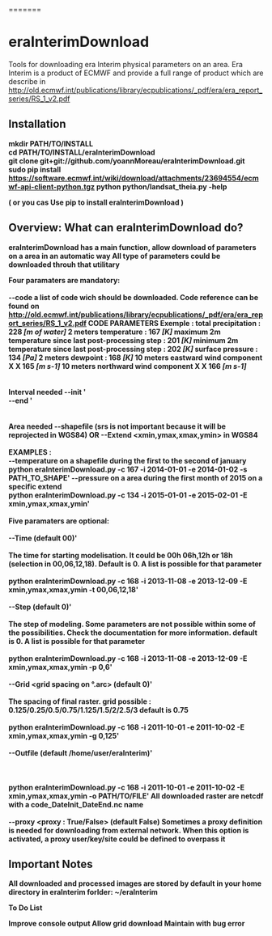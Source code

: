 =======
# eraInterimDownload
Tools for downloading era Interim physical parameters on an area.
Era Interim is a product of ECMWF and provide a full range of product which are describe in 
http://old.ecmwf.int/publications/library/ecpublications/_pdf/era/era_report_series/RS_1_v2.pdf
 
<h2>Installation<b></h2>

mkdir PATH/TO/INSTALL <br>
cd  PATH/TO/INSTALL/eraInterimDownload <br>
git clone git+git://github.com/yoannMoreau/eraInterimDownload.git <br>
sudo pip install https://software.ecmwf.int/wiki/download/attachments/23694554/ecmwf-api-client-python.tgz 
python python/landsat_theia.py -help <br>

( or you cas Use pip to install eraInterimDownload )

<h2>Overview: What can eraInterimDownload do?</h2>

eraInterimDownload has a main function, allow download of parameters on a area in an automatic way
All type of parameters could be downloaded throuh that utilitary

Four paramaters are mandatory: <br><br>
 --code <EraInterimCode>
 a list of code wich should be downloaded. Code reference can be found on http://old.ecmwf.int/publications/library/ecpublications/_pdf/era/era_report_series/RS_1_v2.pdf
<b>CODE PARAMETERS Exemple :</b>
total precipitation  :  228 <i>[m of water]</i>
2 meters temperature  :  167 <i>[K]</i>
maximum 2m temperature since last post-processing step : 201 <i>[K]</i>
minimum 2m temperature since last post-processing step : 202 <i>[K]</i>
surface pressure : 134 <i>[Pa]</i>
2 meters dewpoint : 168 <i>[K]</i>
10 meters eastward wind component X X 165 <i>[m s-1]</i>
10 meters northward wind component X X 166 <i>[m s-1]</i>
<br><br>
<br> Interval needed
--init <dateStart YYYY-MM-DD>'<br>
--end <dateEnd YY-MM-DD>'
<br><br>
<br> Area needed
--shapefile <pathToShapefile> (srs is not important because it will be reprojected in WGS84)
OR 
--Extend <xmin,ymax,xmax,ymin> in WGS84
<br><br>
EXAMPLES :<br>
--temperature on a shapefile during the first to the second of january <br>
python eraInterimDownload.py -c 167 -i 2014-01-01 -e 2014-01-02 -s PATH_TO_SHAPE'
--pressure on a area  during the first month of 2015 on a specific extend<br>
python eraInterimDownload.py -c 134 -i 2015-01-01 -e 2015-02-01 -E xmin,ymax,xmax,ymin'
<br><br>
Five paramaters are optional: <br><br>
--Time <EraInterim Time> (default 00)' <br><br>
The time for starting modelisation. It could be 00h 06h,12h or 18h (selection in 00,06,12,18). 
Default is 0. 
A list is possible for that parameter
<br><br>
python eraInterimDownload.py -c 168 -i 2013-11-08 -e 2013-12-09 -E xmin,ymax,xmax,ymin -t 00,06,12,18'
<br><br>
--Step <EraInterim Time> (default 0)' <br><br>
The step of modeling. Some parameters are not possible within some of the possibilities. 
Check the documentation for more information.
default is 0. 
A list is possible for that parameter
<br><br>
python eraInterimDownload.py -c 168 -i 2013-11-08 -e 2013-12-09 -E xmin,ymax,xmax,ymin -p 0,6'
<br><br>
--Grid <grid spacing on °.arc> (default 0)' <br><br>
The spacing of final raster. grid possible : 0.125/0.25/0.5/0.75/1.125/1.5/2/2.5/3
default is 0.75
<br><br>
python eraInterimDownload.py -c 168 -i 2011-10-01 -e 2011-10-02 -E xmin,ymax,xmax,ymin -g 0,125'
<br><br>
--Outfile <Path to downloaded Raster> (default /home/user/eraInterim)' <br><br>
<br><br>
python eraInterimDownload.py -c 168 -i 2011-10-01 -e 2011-10-02 -E xmin,ymax,xmax,ymin -o PATH/TO/FILE'
All downloaded raster are netcdf with a code_DateInit_DateEnd.nc name 
<br><br>
--proxy <proxy : True/False> (default False)
Sometimes a proxy definition is needed for downloading from external network.
When this option is activated, a proxy user/key/site could be defined to overpass it

<h2>Important Notes </h2>

All downloaded and processed images are stored by default in your home directory in eraInterim forlder: ~/eraInterim

To Do List

Improve console output
Allow grid download
Maintain with bug error 

